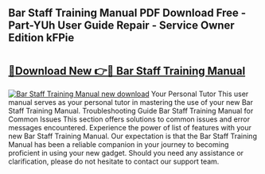 ## Bar Staff Training Manual PDF Download Free - Part-YUh User Guide Repair - Service Owner Edition kFPie

# <h2><a href="http://cf23659.oget.top/?id=Bar+Staff+Training+Manual">🔗Download New 👉🔴 Bar Staff Training Manual</a></h2>

[![Bar Staff Training Manual new download](https://i.imgur.com/5g1atiW.png)](http://cf23659.oget.top/?id=Bar+Staff+Training+Manual)
Your Personal Tutor This user manual serves as your personal tutor in mastering the use of your new Bar Staff Training Manual. Troubleshooting Guide Bar Staff Training Manual for Common Issues This section offers solutions to common issues and error messages encountered. Experience the power of list of features with your new Bar Staff Training Manual. Our expectation is that the Bar Staff Training Manual has been a reliable companion in your journey to becoming proficient in using your new gadget. Should you need any assistance or clarification, please do not hesitate to contact our support team.
